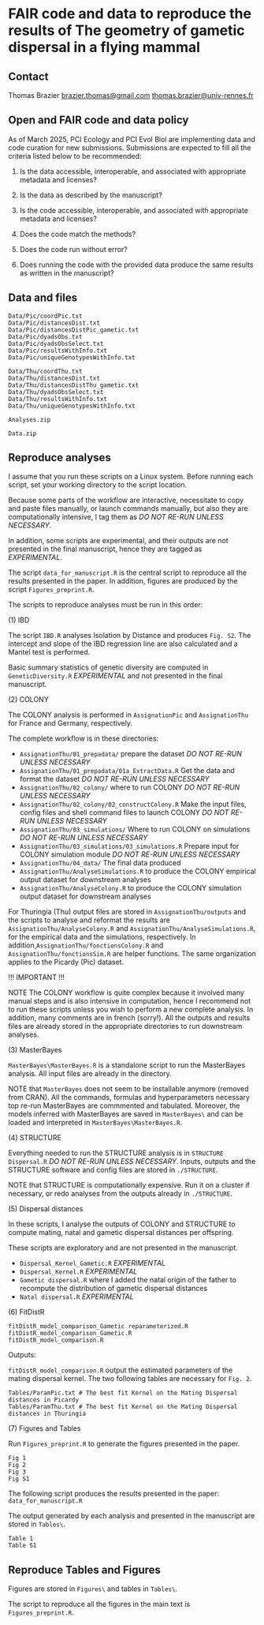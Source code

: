 # FAIR code and data to reproduce the results of The geometry of gametic dispersal in a flying mammal



## Contact


Thomas Brazier
brazier.thomas@gmail.com
thomas.brazier@univ-rennes.fr



## Open and FAIR code and data policy

As of March 2025, PCI Ecology and PCI Evol Biol are implementing data and code curation for new submissions. Submissions are expected to fill all the criteria listed below to be recommended:

1. Is the data accessible, interoperable, and associated with appropriate metadata and licenses?

2. Is the data as described by the manuscript?

3. Is the code accessible, interoperable, and associated with appropriate metadata and licenses?

4. Does the code match the methods?

5. Does the code run without error?

6. Does running the code with the provided data produce the same results as written in the manuscript?


## Data and files

```
Data/Pic/coordPic.txt
Data/Pic/distancesDist.txt
Data/Pic/distancesDistPic_gametic.txt
Data/Pic/dyadsObs.txt
Data/Pic/dyadsObsSelect.txt
Data/Pic/resultsWithInfo.txt
Data/Pic/uniqueGenotypesWithInfo.txt
```

```
Data/Thu/coordThu.txt
Data/Thu/distancesDist.txt
Data/Thu/distancesDistThu_gametic.txt
Data/Thu/dyadsObsSelect.txt
Data/Thu/resultsWithInfo.txt
Data/Thu/uniqueGenotypesWithInfo.txt
```


`Analyses.zip`

`Data.zip`



## Reproduce analyses

I assume that you run these scripts on a Linux system. Before running each script, set your working directory to the script location.

Because some parts of the workflow are interactive, necessitate to copy and paste files manually, or launch commands manually, but also they are computationally intensive, I tag them as *DO NOT RE-RUN UNLESS NECESSARY*.

In addition, some scripts are experimental, and their outputs are not presented in the final manuscript, hence they are tagged as *EXPERIMENTAL*.




The script `data_for_manuscript.R` is the central script to reproduce all the results presented in the paper. In addition, figures are produced by the script `Figures_preprint.R`.



The scripts to reproduce analyses must be run in this order:

(1) IBD

The script `IBD.R` analyses Isolation by Distance and produces `Fig. S2`. The intercept and slope of the IBD regression line are also calculated and a Mantel test is performed.

Basic summary statistics of genetic diversity are computed in `GeneticDiversity.R` *EXPERIMENTAL* and not presented in the final manuscript.


(2) COLONY

The COLONY analysis is performed in `AssignationPic` and `AssignationThu` for France and Germany, respectively.

The complete workflow is in these directories:


* `AssignationThu/01_prepadata/` prepare the dataset *DO NOT RE-RUN UNLESS NECESSARY*
* `AssignationThu/01_prepadata/01a_ExtractData.R` Get the data and format the dataset *DO NOT RE-RUN UNLESS NECESSARY*
* `AssignationThu/02_colony/` where to run COLONY *DO NOT RE-RUN UNLESS NECESSARY*
* `AssignationThu/02_colony/02_constructColony.R` Make the input files, config files and shell command files to launch COLONY *DO NOT RE-RUN UNLESS NECESSARY*
* `AssignationThu/03_simulations/` Where to run COLONY on simulations *DO NOT RE-RUN UNLESS NECESSARY*
* `AssignationThu/03_simulations/03_simulations.R` Prepare input for COLONY simulation module *DO NOT RE-RUN UNLESS NECESSARY*
* `AssignationThu/04_data/` The final data produced
* `AssignationThu/AnalyseSimulations.R` to produce the COLONY empirical output dataset for downstream analyses
* `AssignationThu/AnalyseColony.R` to produce the COLONY simulation output dataset for downstream analyses




For Thuringia (Thu) output files are stored in `AssignationThu/outputs` and the scripts to analyse and reformat the results are `AssignationThu/AnalyseColony.R` and `AssignationThu/AnalyseSimulations.R`, for the empirical data and the simulations, respectively. In addition,`AssignationThu/fonctionsColony.R` and `AssignationThu/fonctionsSim.R` are helper functions. The same organization applies to the Picardy (Pic) dataset.



!!! IMPORTANT !!!



NOTE The COLONY workflow is quite complex because it involved many manual steps and is also intensive in computation, hence I recommend not to run these scripts unless you wish to perform a new complete analysis. In addition, many comments are in french (sorry!). All the outputs and results files are already stored in the appropriate directories to run downstream analyses.



(3) MasterBayes

`MasterBayes\MasterBayes.R` is a standalone script to run the MasterBayes analysis.
All input files are already in the directory.


NOTE that `MasterBayes` does not seem to be installable anymore (removed from CRAN). All the commands, formulas and hyperparameters necessary top re-run MasterBayes are commmented and tabulated. Moreover, the models inferred with MasterBayes are saved in `MasterBayes\` and can be loaded and interpreted in `MasterBayes\MasterBayes.R`.


(4) STRUCTURE

Everything needed to run the STRUCTURE analysis is in `STRUCTURE Dispersal.R`  *DO NOT RE-RUN UNLESS NECESSARY*. Inputs, outputs and the STRUCTURE software and config files are stored in `./STRUCTURE`.


NOTE that STRUCTURE is computationally expensive. Run it on a cluster if necessary, or redo analyses from the outputs already in `./STRUCTURE`.


(5) Dispersal distances

In these scripts, I analyse the outputs of COLONY and STRUCTURE to compute mating, natal and gametic dispersal distances per offspring.

These scripts are exploratory and are not presented in the manuscript.


* `Dispersal_Kernel_Gametic.R` *EXPERIMENTAL*
* `Dispersal_Kernel.R` *EXPERIMENTAL*
* `Gametic dispersal.R` where I added the natal origin of the father to recompute the distribution of gametic dispersal distances
* `Natal dispersal.R` *EXPERIMENTAL*



(6) FitDistR


```
fitDistR_model_comparison_Gametic reparameterized.R
fitDistR_model_comparison_Gametic.R
fitDistR_model_comparison.R
```

Outputs:

`fitDistR_model_comparison.R` output the estimated parameters of the mating dispersal kernel. The two following tables are necessary for `Fig. 2`.

```
Tables/ParamPic.txt # The best fit Kernel on the Mating Dispersal distances in Picardy
Tables/ParamThu.txt # The best fit Kernel on the Mating Dispersal distances in Thuringia
```

(7) Figures and Tables

Run `Figures_preprint.R` to generate the figures presented in the paper.

```
Fig 1
Fig 2
Fig 3
Fig S1
```

The following script produces the results presented in the paper: `data_for_manuscript.R`

The output generated by each analysis and presented in the manuscript are stored in `Tables\`.

```
Table 1
Table S1
```



## Reproduce Tables and Figures

Figures are stored in `Figures\` and tables in `Tables\`.

The script to reproduce all the figures in the main text is `Figures_preprint.R`.
